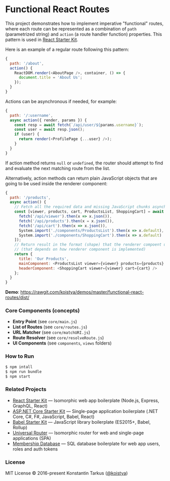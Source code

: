 # Functional React Routes

This project demonstrates how to implement imperative "functional" routes, where each route can be
represented as a combination of `path` (parametrized string) and `action` (a route handler
function) properties. This pattern is used in [React Starter Kit](https://github.com/kriasoft/react-starter-kit).
 
Here is an example of a regular route following this pattern:

```js
{
  path: '/about',
  action() {
    ReactDOM.render(<AboutPage />, container, () => {
      document.title = 'About Us';
    });
  }
}
```

Actions can be asynchronous if needed, for example:

```js
{
  path: '/:username',
  async action({ render, params }) {
    const resp = await fetch(`/api/user/${params.username}`);
    const user = await resp.json();
    if (user) {
      return render(<ProfilePage {...user} />);
    }
  }
}
```

If action method returns `null` or `undefined`, the router should attempt to find and evaluate the
next matching route from the list.

Alternatively, action methods can return plain JavaScript objects that are going to be used inside
the renderer component:

```js
{
  path: '/products',
  async action() {
    // Fetch all the required data and missing JavaScript chunks asynchronously and in parallel
    const [viewer, products, cart, ProductsList, ShoppingCart] = await Promise.all([
      fetch('/api/viewer').then(x => x.json()),
      fetch('/api/products').then(x = x.json()),
      fetch('/api/cart').then(x => x.json()),
      System.import('./components/ProductsList').then(x => x.default), // See Webpack's
      System.import('./components/ShoppingCart').then(x => x.default)  // code-splitting feature 
    ]);
    // Return result in the format (shape) that the renderer compoent understands
    // (that depends on how renderer component is implemented)
    return {
      title: 'Our Products',
      mainComponent: <ProductsList viewer={viewer} products={products} />,
      headerComponent: <ShoppingCart viewer={viewer} cart={cart} />
    };
  }
}
```

**Demo**: https://rawgit.com/koistya/demos/master/functional-react-routes/dist/


### Core Components (concepts)

- **Entry Point** (see `core/main.js`)
- **List of Routes** (see `core/routes.js`)
- **URL Matcher** (see `core/matchURI.js`)
- **Route Resolver** (see `core/resolveRoute.js`)
- **UI Components** (see `components`, `views` folders)


### How to Run

```sh
$ npm intall
$ npm run bundle
$ npm start
```


### Related Projects

* [React Starter Kit](https://github.com/kriasoft/react-starter-kit) — Isomorphic web app boilerplate (Node.js, Express, GraphQL, React)
* [ASP.NET Core Starter Kit](https://github.com/kriasoft/aspnet-starter-kit) — Single-page application boilerplate (.NET Core, C#, F#, JavaScript, Babel, React)
* [Babel Starter Kit](https://github.com/kriasoft/babel-starter-kit) — JavaScript library boilerplate (ES2015+, Babel, Rollup)
* [Universal Router](https://github.com/kriasoft/universal-router) — Isomorphic router for web and single-page applications (SPA)
* [Membership Database](https://github.com/membership/membership.db) — SQL database boilerplate for web app users, roles and auth tokens


### License

MIT License © 2016-present Konstantin Tarkus ([@koistya](https://github.com/koistya))
